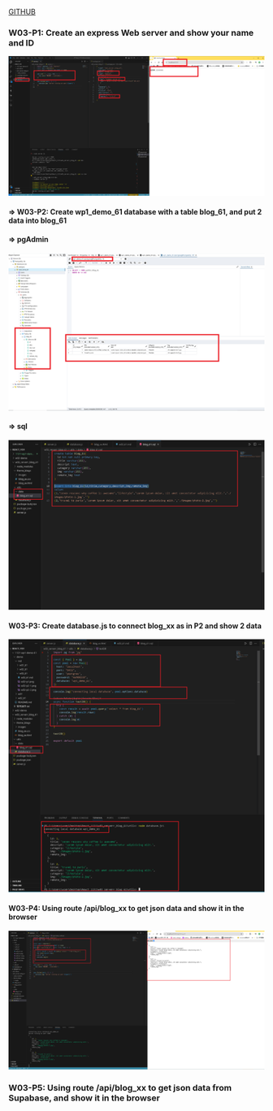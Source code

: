 [GITHUB](https://github.com/haowei212410061/1131-wp1-demo-61)

### W03-P1: Create an express Web server and show your name and ID

![](w03-p1.png)

#### => W03-P2: Create wp1_demo_61 database with a table blog_61, and put 2 data into blog_61

#### => pgAdmin

![](w03-p2-1.png)

#### => sql

![](w03-p2-2.png)

#### W03-P3: Create database.js to connect blog_xx as in P2 and show 2 data

![](w03-p3.png)

#### W03-P4: Using route /api/blog_xx to get json data and show it in the browser

![](w03-p4.png)

### W03-P5: Using route /api/blog_xx to get json data from Supabase, and show it in the browser

```

```
